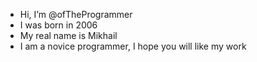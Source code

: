 - Hi, I’m @ofTheProgrammer
- I was born in 2006
- My real name is Mikhail
- I am a novice programmer, I hope you will like my work
